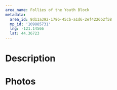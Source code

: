```yaml
---
area_name: Follies of the Youth Block
metadata:
  area_id: 8d11a392-1786-45cb-a1d6-2ef4226b2f58
  mp_id: '109885731'
  lng: -121.14566
  lat: 44.36723
---
```

# Description

# Photos

